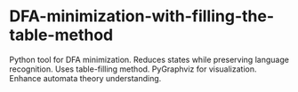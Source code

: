 # DFA-minimization-with-filling-the-table-method
Python tool for DFA minimization. Reduces states while preserving language recognition. Uses table-filling method. PyGraphviz for visualization. Enhance automata theory understanding.
